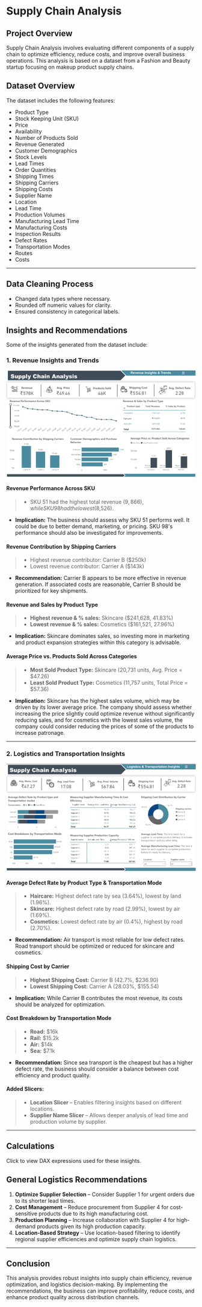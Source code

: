 # Supply Chain Analysis

## Project Overview
Supply Chain Analysis involves evaluating different components of a supply chain to optimize efficiency, reduce costs, and improve overall business operations. This analysis is based on a dataset from a Fashion and Beauty startup focusing on makeup product supply chains.

## Dataset Overview
The dataset includes the following features:
- Product Type
- Stock Keeping Unit (SKU)
- Price
- Availability
- Number of Products Sold
- Revenue Generated
- Customer Demographics
- Stock Levels
- Lead Times
- Order Quantities
- Shipping Times
- Shipping Carriers
- Shipping Costs
- Supplier Name
- Location
- Lead Time
- Production Volumes
- Manufacturing Lead Time
- Manufacturing Costs
- Inspection Results
- Defect Rates
- Transportation Modes
- Routes
- Costs

---
## Data Cleaning Process
- Changed data types where necessary.
- Rounded off numeric values for clarity.
- Ensured consistency in categorical labels.

## Insights and Recommendations
Some of the insights generated from the dataset include: 

### 1. Revenue Insights and Trends

![dashboard 1](https://github.com/OlanikeCJ/Supply_Chain_Analysis/blob/main/Images%20-%20Supplychain/dashboard.png?raw=true)

#### **Revenue Performance Across SKU**
> - SKU 51 had the highest total revenue ($9,866), while SKU 98 had the lowest ($8,526).
  
- **Implication:** The business should assess why SKU 51 performs well. It could be due to better demand, marketing, or pricing. SKU 98's performance should also be investigated for improvements.

#### **Revenue Contribution by Shipping Carriers**
> - Highest revenue contributor: Carrier B ($250k)
> - Lowest revenue contributor: Carrier A ($143k)
  
- **Recommendation:** Carrier B appears to be more effective in revenue generation. If associated costs are reasonable, Carrier B should be prioritized for key shipments.

#### **Revenue and Sales by Product Type**
> - **Highest revenue & % sales:** Skincare ($241,628, 41.83%)
> - **Lowest revenue & % sales:** Cosmetics ($161,521, 27.96%)
  
- **Implication:** Skincare dominates sales, so investing more in marketing and product expansion strategies within this category is advisable.

#### **Average Price vs. Products Sold Across Categories**

> - **Most Sold Product Type:** Skincare (20,731 units, Avg. Price = $47.26)
> - **Least Sold Product Type:** Cosmetics (11,757 units, Total Price = $57.36)
  
- **Implication:** Skincare has the highest sales volume, which may be driven by its lower average price. The company should assess whether increasing the price slightly could optimize revenue without significantly reducing sales, and for cosmetics with the lowest sales volume, the company could consider reducing the prices of some of the products to increase patronage.

---

### 2. Logistics and Transportation Insights
![dashboard 2](https://github.com/OlanikeCJ/Supply_Chain_Analysis/blob/main/Images%20-%20Supplychain/dashboard%202.png?raw=true)

#### **Average Defect Rate by Product Type & Transportation Mode** 

> - **Haircare:** Highest defect rate by sea (3.64%), lowest by land (1.96%).
> - **Skincare:** Highest defect rate by road (2.99%), lowest by air (1.69%).
> - **Cosmetics:** Lowest defect rate by air (0.4%), highest by road (2.70%).
  
- **Recommendation:** Air transport is most reliable for low defect rates. Road transport should be optimized or reduced for skincare and cosmetics.

#### **Shipping Cost by Carrier**
> - **Highest Shipping Cost:** Carrier B (42.7%, $236.90)
> - **Lowest Shipping Cost:** Carrier A (28.03%, $155.54)
  
- **Implication:** While Carrier B contributes the most revenue, its costs should be analyzed for optimization.

#### **Cost Breakdown by Transportation Mode**

> - **Road:** $16k
> - **Rail:** $15.2k
> - **Air:** $14k
> - **Sea:** $7.1k
  
- **Recommendation:** Since sea transport is the cheapest but has a higher defect rate, the business should consider a balance between cost efficiency and product quality.

#### **Added Slicers:**

> - **Location Slicer** – Enables filtering insights based on different locations.
> - **Supplier Name Slicer** – Allows deeper analysis of lead time and production volume by supplier.

---
## Calculations

Click to view DAX expressions used for these insights.


## General Logistics Recommendations 
1. **Optimize Supplier Selection** – Consider Supplier 1 for urgent orders due to its shorter lead times.
2. **Cost Management** – Reduce procurement from Supplier 4 for cost-sensitive products due to its high manufacturing cost.
3. **Production Planning** – Increase collaboration with Supplier 4 for high-demand products given its high production capacity.
4. **Location-Based Strategy** – Use location-based filtering to identify regional supplier efficiencies and optimize supply chain logistics.


---

## Conclusion
This analysis provides robust insights into supply chain efficiency, revenue optimization, and logistics decision-making. By implementing the recommendations, the business can improve profitability, reduce costs, and enhance product quality across distribution channels.

